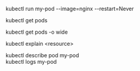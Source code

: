 kubectl run my-pod --image=nginx --restart=Never

kubectl get pods

kubectl get pods -o wide

kubectl explain &lt;resource&gt;

kubectl describe pod my-pod  
kubectl logs my-pod

&nbsp;